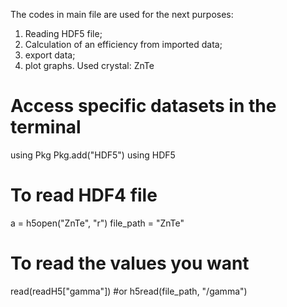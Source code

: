 The codes in main file are used for the next purposes:
1. Reading HDF5 file;
2. Calculation of an  efficiency from imported data;
3. export data;
4. plot graphs.
Used crystal: ZnTe

# Access specific datasets in the terminal
using Pkg
Pkg.add("HDF5")
using HDF5
# To read HDF4 file
a = h5open("ZnTe", "r")
file_path = "ZnTe"
# To read the values you want
read(readH5["gamma"])   #or
h5read(file_path, "/gamma")  
